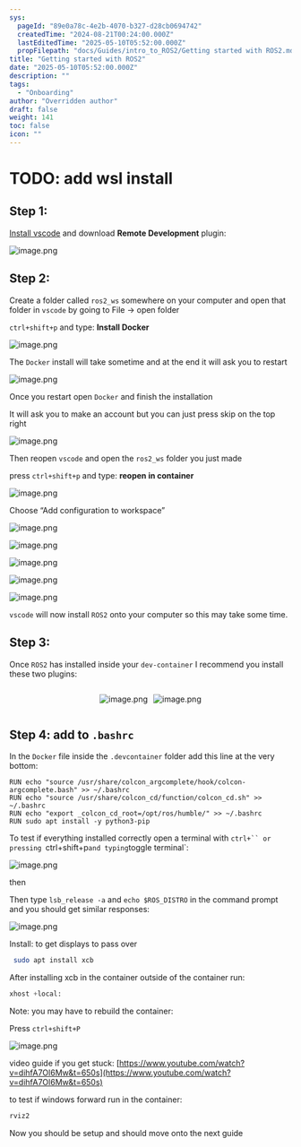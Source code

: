 ```yaml
---
sys:
  pageId: "89e0a78c-4e2b-4070-b327-d28cb0694742"
  createdTime: "2024-08-21T00:24:00.000Z"
  lastEditedTime: "2025-05-10T05:52:00.000Z"
  propFilepath: "docs/Guides/intro_to_ROS2/Getting started with ROS2.md"
title: "Getting started with ROS2"
date: "2025-05-10T05:52:00.000Z"
description: ""
tags:
  - "Onboarding"
author: "Overridden author"
draft: false
weight: 141
toc: false
icon: ""
---
```


# TODO: add wsl install

## Step 1:

[Install vscode](https://code.visualstudio.com/download) and download **Remote Development** plugin:

![image.png](https://prod-files-secure.s3.us-west-2.amazonaws.com/d518164a-d88e-44d1-a4ee-3adb3bd8bce0/efb52993-1881-4a40-b95e-6f020334f022/image.png?X-Amz-Algorithm=AWS4-HMAC-SHA256&X-Amz-Content-Sha256=UNSIGNED-PAYLOAD&X-Amz-Credential=ASIAZI2LB466RJB6QRDF%2F20250622%2Fus-west-2%2Fs3%2Faws4_request&X-Amz-Date=20250622T061236Z&X-Amz-Expires=3600&X-Amz-Security-Token=IQoJb3JpZ2luX2VjEP3%2F%2F%2F%2F%2F%2F%2F%2F%2F%2FwEaCXVzLXdlc3QtMiJHMEUCIDujTSKzgJ%2BcaMoTK3P3RVCrO92E95DIoDh3j%2Fo62iNpAiEAySwGL1sjB2uQuk40NKcYjkbDI9UUrgUYpHQ88OQz1HYqiAQI5v%2F%2F%2F%2F%2F%2F%2F%2F%2F%2FARAAGgw2Mzc0MjMxODM4MDUiDMwsdtTEShAx7nWLkyrcA1WJm1zFOjHwiD0yvh9ELk8tgQxFGnW6cH5SF5Y%2FAICCAP3jqkhnqVioK0%2BvOcIZnFYeG8jNBUrFNu9lahBUV9ERTboDoCJHQddgp0ET2pjRHWNmkGtnwvkGZFUBTeBYXAne83b3mw42hxeSzmRHQPKPUTnsaQ8WqZKyGpgUKcrdyYd7VmfHdJeKZiQtSg6STuh1LZ%2Beun3nTKDVc3nkUTJV7LcpHh12CwB9LViOpjM1kbKPkQal9AU5SL%2FoUBiII%2B5HvZ8t5BpsAWSru3XxpF1wxg%2Fbjq7d9iGQQ7BDSUa930C88v0pr92L1IUHLDEt2L0I9A4vEWvpMLRtgFQwsbsQlE0UHs9wqA9NsiPm%2BtbcITKlGRH7ZmFe%2BtOrjEUIe1WtMJRZtGXQhHim%2Br1Q5Lfd%2BvAlEEP07k%2BNI3yqjwsxxhQ4OBjOnCZ1h9O3nAhGhEYTGd4wPY3RPodOM9b9XIk%2BmAqSCJplvs8cgBkf%2F7eNY7lvt8SS26U7BErAKR4HHdjxZdyvGtEwMIWJyT1akTwlVC90G%2BlY2UyIuWINhM7%2FyzV0hv3Y3fDc6TU0Z8ag1Jh%2BsFKrDA%2Fr2rLPdV4sxUcxU0cFaKsRyPMON4pKxDevYk7XG%2FheVSBgy9gEMM%2Bi3sIGOqUBLiLJ41H6LdhciCstLcFS0lnctf%2FMPB5eakB7IBSXfEiY0Nurrj6scObTc%2FHN8XkO3TL9L26qsDxyuXke4MKRaloiUivQkpCwOGKWJOlucawUGTikqaPi3dTBYQoJsJ%2BRk4roZzVb04DhdRUauSLeETTp1Shoj6jIdZzz2P2SmyVv3hf%2FmjVYwh7D71pkdewCk5UVCXInAoIAR98W%2BDsjnlYK%2BYQS&X-Amz-Signature=dc9fe080f4f9c41df436c11547dda99bc23200c2135eef5f21dfad8ac5b0eaed&X-Amz-SignedHeaders=host&x-amz-checksum-mode=ENABLED&x-id=GetObject)

## Step 2:

Create a folder called `ros2_ws` somewhere on your computer and open that folder in `vscode` by going to File → open folder 

`ctrl+shift+p` and type: **Install Docker**

![image.png](https://prod-files-secure.s3.us-west-2.amazonaws.com/d518164a-d88e-44d1-a4ee-3adb3bd8bce0/2269dc0e-1cd5-47ff-bceb-c04ad9b2eab0/image.png?X-Amz-Algorithm=AWS4-HMAC-SHA256&X-Amz-Content-Sha256=UNSIGNED-PAYLOAD&X-Amz-Credential=ASIAZI2LB466RJB6QRDF%2F20250622%2Fus-west-2%2Fs3%2Faws4_request&X-Amz-Date=20250622T061236Z&X-Amz-Expires=3600&X-Amz-Security-Token=IQoJb3JpZ2luX2VjEP3%2F%2F%2F%2F%2F%2F%2F%2F%2F%2FwEaCXVzLXdlc3QtMiJHMEUCIDujTSKzgJ%2BcaMoTK3P3RVCrO92E95DIoDh3j%2Fo62iNpAiEAySwGL1sjB2uQuk40NKcYjkbDI9UUrgUYpHQ88OQz1HYqiAQI5v%2F%2F%2F%2F%2F%2F%2F%2F%2F%2FARAAGgw2Mzc0MjMxODM4MDUiDMwsdtTEShAx7nWLkyrcA1WJm1zFOjHwiD0yvh9ELk8tgQxFGnW6cH5SF5Y%2FAICCAP3jqkhnqVioK0%2BvOcIZnFYeG8jNBUrFNu9lahBUV9ERTboDoCJHQddgp0ET2pjRHWNmkGtnwvkGZFUBTeBYXAne83b3mw42hxeSzmRHQPKPUTnsaQ8WqZKyGpgUKcrdyYd7VmfHdJeKZiQtSg6STuh1LZ%2Beun3nTKDVc3nkUTJV7LcpHh12CwB9LViOpjM1kbKPkQal9AU5SL%2FoUBiII%2B5HvZ8t5BpsAWSru3XxpF1wxg%2Fbjq7d9iGQQ7BDSUa930C88v0pr92L1IUHLDEt2L0I9A4vEWvpMLRtgFQwsbsQlE0UHs9wqA9NsiPm%2BtbcITKlGRH7ZmFe%2BtOrjEUIe1WtMJRZtGXQhHim%2Br1Q5Lfd%2BvAlEEP07k%2BNI3yqjwsxxhQ4OBjOnCZ1h9O3nAhGhEYTGd4wPY3RPodOM9b9XIk%2BmAqSCJplvs8cgBkf%2F7eNY7lvt8SS26U7BErAKR4HHdjxZdyvGtEwMIWJyT1akTwlVC90G%2BlY2UyIuWINhM7%2FyzV0hv3Y3fDc6TU0Z8ag1Jh%2BsFKrDA%2Fr2rLPdV4sxUcxU0cFaKsRyPMON4pKxDevYk7XG%2FheVSBgy9gEMM%2Bi3sIGOqUBLiLJ41H6LdhciCstLcFS0lnctf%2FMPB5eakB7IBSXfEiY0Nurrj6scObTc%2FHN8XkO3TL9L26qsDxyuXke4MKRaloiUivQkpCwOGKWJOlucawUGTikqaPi3dTBYQoJsJ%2BRk4roZzVb04DhdRUauSLeETTp1Shoj6jIdZzz2P2SmyVv3hf%2FmjVYwh7D71pkdewCk5UVCXInAoIAR98W%2BDsjnlYK%2BYQS&X-Amz-Signature=e66109b5bb41ed239fc5ea2f8c0bd27f6ae2e01f564d4a2b01f703a33d3ae533&X-Amz-SignedHeaders=host&x-amz-checksum-mode=ENABLED&x-id=GetObject)

The `Docker` install will take sometime and at the end it will ask you to restart

![image.png](https://prod-files-secure.s3.us-west-2.amazonaws.com/d518164a-d88e-44d1-a4ee-3adb3bd8bce0/ed233f78-be33-4b1f-b89c-9c346c0e961e/image.png?X-Amz-Algorithm=AWS4-HMAC-SHA256&X-Amz-Content-Sha256=UNSIGNED-PAYLOAD&X-Amz-Credential=ASIAZI2LB466RJB6QRDF%2F20250622%2Fus-west-2%2Fs3%2Faws4_request&X-Amz-Date=20250622T061236Z&X-Amz-Expires=3600&X-Amz-Security-Token=IQoJb3JpZ2luX2VjEP3%2F%2F%2F%2F%2F%2F%2F%2F%2F%2FwEaCXVzLXdlc3QtMiJHMEUCIDujTSKzgJ%2BcaMoTK3P3RVCrO92E95DIoDh3j%2Fo62iNpAiEAySwGL1sjB2uQuk40NKcYjkbDI9UUrgUYpHQ88OQz1HYqiAQI5v%2F%2F%2F%2F%2F%2F%2F%2F%2F%2FARAAGgw2Mzc0MjMxODM4MDUiDMwsdtTEShAx7nWLkyrcA1WJm1zFOjHwiD0yvh9ELk8tgQxFGnW6cH5SF5Y%2FAICCAP3jqkhnqVioK0%2BvOcIZnFYeG8jNBUrFNu9lahBUV9ERTboDoCJHQddgp0ET2pjRHWNmkGtnwvkGZFUBTeBYXAne83b3mw42hxeSzmRHQPKPUTnsaQ8WqZKyGpgUKcrdyYd7VmfHdJeKZiQtSg6STuh1LZ%2Beun3nTKDVc3nkUTJV7LcpHh12CwB9LViOpjM1kbKPkQal9AU5SL%2FoUBiII%2B5HvZ8t5BpsAWSru3XxpF1wxg%2Fbjq7d9iGQQ7BDSUa930C88v0pr92L1IUHLDEt2L0I9A4vEWvpMLRtgFQwsbsQlE0UHs9wqA9NsiPm%2BtbcITKlGRH7ZmFe%2BtOrjEUIe1WtMJRZtGXQhHim%2Br1Q5Lfd%2BvAlEEP07k%2BNI3yqjwsxxhQ4OBjOnCZ1h9O3nAhGhEYTGd4wPY3RPodOM9b9XIk%2BmAqSCJplvs8cgBkf%2F7eNY7lvt8SS26U7BErAKR4HHdjxZdyvGtEwMIWJyT1akTwlVC90G%2BlY2UyIuWINhM7%2FyzV0hv3Y3fDc6TU0Z8ag1Jh%2BsFKrDA%2Fr2rLPdV4sxUcxU0cFaKsRyPMON4pKxDevYk7XG%2FheVSBgy9gEMM%2Bi3sIGOqUBLiLJ41H6LdhciCstLcFS0lnctf%2FMPB5eakB7IBSXfEiY0Nurrj6scObTc%2FHN8XkO3TL9L26qsDxyuXke4MKRaloiUivQkpCwOGKWJOlucawUGTikqaPi3dTBYQoJsJ%2BRk4roZzVb04DhdRUauSLeETTp1Shoj6jIdZzz2P2SmyVv3hf%2FmjVYwh7D71pkdewCk5UVCXInAoIAR98W%2BDsjnlYK%2BYQS&X-Amz-Signature=eabbedd1605c620525e4ad97baf290d02362d656387cc03ee1e8dd3870b9f345&X-Amz-SignedHeaders=host&x-amz-checksum-mode=ENABLED&x-id=GetObject)

Once you restart open `Docker` and finish the installation

It will ask you to make an account but you can just press skip on the top right

![image.png](https://prod-files-secure.s3.us-west-2.amazonaws.com/d518164a-d88e-44d1-a4ee-3adb3bd8bce0/21010ad9-1659-4fd9-9f59-9932a09b2a3d/image.png?X-Amz-Algorithm=AWS4-HMAC-SHA256&X-Amz-Content-Sha256=UNSIGNED-PAYLOAD&X-Amz-Credential=ASIAZI2LB466RJB6QRDF%2F20250622%2Fus-west-2%2Fs3%2Faws4_request&X-Amz-Date=20250622T061236Z&X-Amz-Expires=3600&X-Amz-Security-Token=IQoJb3JpZ2luX2VjEP3%2F%2F%2F%2F%2F%2F%2F%2F%2F%2FwEaCXVzLXdlc3QtMiJHMEUCIDujTSKzgJ%2BcaMoTK3P3RVCrO92E95DIoDh3j%2Fo62iNpAiEAySwGL1sjB2uQuk40NKcYjkbDI9UUrgUYpHQ88OQz1HYqiAQI5v%2F%2F%2F%2F%2F%2F%2F%2F%2F%2FARAAGgw2Mzc0MjMxODM4MDUiDMwsdtTEShAx7nWLkyrcA1WJm1zFOjHwiD0yvh9ELk8tgQxFGnW6cH5SF5Y%2FAICCAP3jqkhnqVioK0%2BvOcIZnFYeG8jNBUrFNu9lahBUV9ERTboDoCJHQddgp0ET2pjRHWNmkGtnwvkGZFUBTeBYXAne83b3mw42hxeSzmRHQPKPUTnsaQ8WqZKyGpgUKcrdyYd7VmfHdJeKZiQtSg6STuh1LZ%2Beun3nTKDVc3nkUTJV7LcpHh12CwB9LViOpjM1kbKPkQal9AU5SL%2FoUBiII%2B5HvZ8t5BpsAWSru3XxpF1wxg%2Fbjq7d9iGQQ7BDSUa930C88v0pr92L1IUHLDEt2L0I9A4vEWvpMLRtgFQwsbsQlE0UHs9wqA9NsiPm%2BtbcITKlGRH7ZmFe%2BtOrjEUIe1WtMJRZtGXQhHim%2Br1Q5Lfd%2BvAlEEP07k%2BNI3yqjwsxxhQ4OBjOnCZ1h9O3nAhGhEYTGd4wPY3RPodOM9b9XIk%2BmAqSCJplvs8cgBkf%2F7eNY7lvt8SS26U7BErAKR4HHdjxZdyvGtEwMIWJyT1akTwlVC90G%2BlY2UyIuWINhM7%2FyzV0hv3Y3fDc6TU0Z8ag1Jh%2BsFKrDA%2Fr2rLPdV4sxUcxU0cFaKsRyPMON4pKxDevYk7XG%2FheVSBgy9gEMM%2Bi3sIGOqUBLiLJ41H6LdhciCstLcFS0lnctf%2FMPB5eakB7IBSXfEiY0Nurrj6scObTc%2FHN8XkO3TL9L26qsDxyuXke4MKRaloiUivQkpCwOGKWJOlucawUGTikqaPi3dTBYQoJsJ%2BRk4roZzVb04DhdRUauSLeETTp1Shoj6jIdZzz2P2SmyVv3hf%2FmjVYwh7D71pkdewCk5UVCXInAoIAR98W%2BDsjnlYK%2BYQS&X-Amz-Signature=8d7d3403d2a100d03f8ecf9946bcb9a7286907d2ab9deda97f62e5143af1d6de&X-Amz-SignedHeaders=host&x-amz-checksum-mode=ENABLED&x-id=GetObject)

Then reopen `vscode` and open the `ros2_ws` folder you just made

press `ctrl+shift+p` and type: **reopen in container**

![image.png](https://prod-files-secure.s3.us-west-2.amazonaws.com/d518164a-d88e-44d1-a4ee-3adb3bd8bce0/4e93b8c2-41ad-488c-8095-c74205196118/image.png?X-Amz-Algorithm=AWS4-HMAC-SHA256&X-Amz-Content-Sha256=UNSIGNED-PAYLOAD&X-Amz-Credential=ASIAZI2LB466RJB6QRDF%2F20250622%2Fus-west-2%2Fs3%2Faws4_request&X-Amz-Date=20250622T061236Z&X-Amz-Expires=3600&X-Amz-Security-Token=IQoJb3JpZ2luX2VjEP3%2F%2F%2F%2F%2F%2F%2F%2F%2F%2FwEaCXVzLXdlc3QtMiJHMEUCIDujTSKzgJ%2BcaMoTK3P3RVCrO92E95DIoDh3j%2Fo62iNpAiEAySwGL1sjB2uQuk40NKcYjkbDI9UUrgUYpHQ88OQz1HYqiAQI5v%2F%2F%2F%2F%2F%2F%2F%2F%2F%2FARAAGgw2Mzc0MjMxODM4MDUiDMwsdtTEShAx7nWLkyrcA1WJm1zFOjHwiD0yvh9ELk8tgQxFGnW6cH5SF5Y%2FAICCAP3jqkhnqVioK0%2BvOcIZnFYeG8jNBUrFNu9lahBUV9ERTboDoCJHQddgp0ET2pjRHWNmkGtnwvkGZFUBTeBYXAne83b3mw42hxeSzmRHQPKPUTnsaQ8WqZKyGpgUKcrdyYd7VmfHdJeKZiQtSg6STuh1LZ%2Beun3nTKDVc3nkUTJV7LcpHh12CwB9LViOpjM1kbKPkQal9AU5SL%2FoUBiII%2B5HvZ8t5BpsAWSru3XxpF1wxg%2Fbjq7d9iGQQ7BDSUa930C88v0pr92L1IUHLDEt2L0I9A4vEWvpMLRtgFQwsbsQlE0UHs9wqA9NsiPm%2BtbcITKlGRH7ZmFe%2BtOrjEUIe1WtMJRZtGXQhHim%2Br1Q5Lfd%2BvAlEEP07k%2BNI3yqjwsxxhQ4OBjOnCZ1h9O3nAhGhEYTGd4wPY3RPodOM9b9XIk%2BmAqSCJplvs8cgBkf%2F7eNY7lvt8SS26U7BErAKR4HHdjxZdyvGtEwMIWJyT1akTwlVC90G%2BlY2UyIuWINhM7%2FyzV0hv3Y3fDc6TU0Z8ag1Jh%2BsFKrDA%2Fr2rLPdV4sxUcxU0cFaKsRyPMON4pKxDevYk7XG%2FheVSBgy9gEMM%2Bi3sIGOqUBLiLJ41H6LdhciCstLcFS0lnctf%2FMPB5eakB7IBSXfEiY0Nurrj6scObTc%2FHN8XkO3TL9L26qsDxyuXke4MKRaloiUivQkpCwOGKWJOlucawUGTikqaPi3dTBYQoJsJ%2BRk4roZzVb04DhdRUauSLeETTp1Shoj6jIdZzz2P2SmyVv3hf%2FmjVYwh7D71pkdewCk5UVCXInAoIAR98W%2BDsjnlYK%2BYQS&X-Amz-Signature=560ac54b2ec0935f51c77d682806fd9ea3f8a9ff48b6f314205292d5d093ddb0&X-Amz-SignedHeaders=host&x-amz-checksum-mode=ENABLED&x-id=GetObject)

Choose “Add configuration to workspace”

![image.png](https://prod-files-secure.s3.us-west-2.amazonaws.com/d518164a-d88e-44d1-a4ee-3adb3bd8bce0/9560b282-5060-4989-ba37-97e7b2c22476/image.png?X-Amz-Algorithm=AWS4-HMAC-SHA256&X-Amz-Content-Sha256=UNSIGNED-PAYLOAD&X-Amz-Credential=ASIAZI2LB466RJB6QRDF%2F20250622%2Fus-west-2%2Fs3%2Faws4_request&X-Amz-Date=20250622T061236Z&X-Amz-Expires=3600&X-Amz-Security-Token=IQoJb3JpZ2luX2VjEP3%2F%2F%2F%2F%2F%2F%2F%2F%2F%2FwEaCXVzLXdlc3QtMiJHMEUCIDujTSKzgJ%2BcaMoTK3P3RVCrO92E95DIoDh3j%2Fo62iNpAiEAySwGL1sjB2uQuk40NKcYjkbDI9UUrgUYpHQ88OQz1HYqiAQI5v%2F%2F%2F%2F%2F%2F%2F%2F%2F%2FARAAGgw2Mzc0MjMxODM4MDUiDMwsdtTEShAx7nWLkyrcA1WJm1zFOjHwiD0yvh9ELk8tgQxFGnW6cH5SF5Y%2FAICCAP3jqkhnqVioK0%2BvOcIZnFYeG8jNBUrFNu9lahBUV9ERTboDoCJHQddgp0ET2pjRHWNmkGtnwvkGZFUBTeBYXAne83b3mw42hxeSzmRHQPKPUTnsaQ8WqZKyGpgUKcrdyYd7VmfHdJeKZiQtSg6STuh1LZ%2Beun3nTKDVc3nkUTJV7LcpHh12CwB9LViOpjM1kbKPkQal9AU5SL%2FoUBiII%2B5HvZ8t5BpsAWSru3XxpF1wxg%2Fbjq7d9iGQQ7BDSUa930C88v0pr92L1IUHLDEt2L0I9A4vEWvpMLRtgFQwsbsQlE0UHs9wqA9NsiPm%2BtbcITKlGRH7ZmFe%2BtOrjEUIe1WtMJRZtGXQhHim%2Br1Q5Lfd%2BvAlEEP07k%2BNI3yqjwsxxhQ4OBjOnCZ1h9O3nAhGhEYTGd4wPY3RPodOM9b9XIk%2BmAqSCJplvs8cgBkf%2F7eNY7lvt8SS26U7BErAKR4HHdjxZdyvGtEwMIWJyT1akTwlVC90G%2BlY2UyIuWINhM7%2FyzV0hv3Y3fDc6TU0Z8ag1Jh%2BsFKrDA%2Fr2rLPdV4sxUcxU0cFaKsRyPMON4pKxDevYk7XG%2FheVSBgy9gEMM%2Bi3sIGOqUBLiLJ41H6LdhciCstLcFS0lnctf%2FMPB5eakB7IBSXfEiY0Nurrj6scObTc%2FHN8XkO3TL9L26qsDxyuXke4MKRaloiUivQkpCwOGKWJOlucawUGTikqaPi3dTBYQoJsJ%2BRk4roZzVb04DhdRUauSLeETTp1Shoj6jIdZzz2P2SmyVv3hf%2FmjVYwh7D71pkdewCk5UVCXInAoIAR98W%2BDsjnlYK%2BYQS&X-Amz-Signature=3be4fbfb8715a1007070bac6808f24d9a627a597ff1e5a69d2345c80237ace60&X-Amz-SignedHeaders=host&x-amz-checksum-mode=ENABLED&x-id=GetObject)

![image.png](https://prod-files-secure.s3.us-west-2.amazonaws.com/d518164a-d88e-44d1-a4ee-3adb3bd8bce0/2ee63f81-886b-48e8-a553-dc6e5eac99e4/image.png?X-Amz-Algorithm=AWS4-HMAC-SHA256&X-Amz-Content-Sha256=UNSIGNED-PAYLOAD&X-Amz-Credential=ASIAZI2LB466RJB6QRDF%2F20250622%2Fus-west-2%2Fs3%2Faws4_request&X-Amz-Date=20250622T061236Z&X-Amz-Expires=3600&X-Amz-Security-Token=IQoJb3JpZ2luX2VjEP3%2F%2F%2F%2F%2F%2F%2F%2F%2F%2FwEaCXVzLXdlc3QtMiJHMEUCIDujTSKzgJ%2BcaMoTK3P3RVCrO92E95DIoDh3j%2Fo62iNpAiEAySwGL1sjB2uQuk40NKcYjkbDI9UUrgUYpHQ88OQz1HYqiAQI5v%2F%2F%2F%2F%2F%2F%2F%2F%2F%2FARAAGgw2Mzc0MjMxODM4MDUiDMwsdtTEShAx7nWLkyrcA1WJm1zFOjHwiD0yvh9ELk8tgQxFGnW6cH5SF5Y%2FAICCAP3jqkhnqVioK0%2BvOcIZnFYeG8jNBUrFNu9lahBUV9ERTboDoCJHQddgp0ET2pjRHWNmkGtnwvkGZFUBTeBYXAne83b3mw42hxeSzmRHQPKPUTnsaQ8WqZKyGpgUKcrdyYd7VmfHdJeKZiQtSg6STuh1LZ%2Beun3nTKDVc3nkUTJV7LcpHh12CwB9LViOpjM1kbKPkQal9AU5SL%2FoUBiII%2B5HvZ8t5BpsAWSru3XxpF1wxg%2Fbjq7d9iGQQ7BDSUa930C88v0pr92L1IUHLDEt2L0I9A4vEWvpMLRtgFQwsbsQlE0UHs9wqA9NsiPm%2BtbcITKlGRH7ZmFe%2BtOrjEUIe1WtMJRZtGXQhHim%2Br1Q5Lfd%2BvAlEEP07k%2BNI3yqjwsxxhQ4OBjOnCZ1h9O3nAhGhEYTGd4wPY3RPodOM9b9XIk%2BmAqSCJplvs8cgBkf%2F7eNY7lvt8SS26U7BErAKR4HHdjxZdyvGtEwMIWJyT1akTwlVC90G%2BlY2UyIuWINhM7%2FyzV0hv3Y3fDc6TU0Z8ag1Jh%2BsFKrDA%2Fr2rLPdV4sxUcxU0cFaKsRyPMON4pKxDevYk7XG%2FheVSBgy9gEMM%2Bi3sIGOqUBLiLJ41H6LdhciCstLcFS0lnctf%2FMPB5eakB7IBSXfEiY0Nurrj6scObTc%2FHN8XkO3TL9L26qsDxyuXke4MKRaloiUivQkpCwOGKWJOlucawUGTikqaPi3dTBYQoJsJ%2BRk4roZzVb04DhdRUauSLeETTp1Shoj6jIdZzz2P2SmyVv3hf%2FmjVYwh7D71pkdewCk5UVCXInAoIAR98W%2BDsjnlYK%2BYQS&X-Amz-Signature=a537f3a229a52b96f9eb15cd0639eaf2a9b7d4d0947b82c6e6323ecc00eaf58e&X-Amz-SignedHeaders=host&x-amz-checksum-mode=ENABLED&x-id=GetObject)

![image.png](https://prod-files-secure.s3.us-west-2.amazonaws.com/d518164a-d88e-44d1-a4ee-3adb3bd8bce0/ae1580b2-b048-407e-aed9-b584224a7a04/image.png?X-Amz-Algorithm=AWS4-HMAC-SHA256&X-Amz-Content-Sha256=UNSIGNED-PAYLOAD&X-Amz-Credential=ASIAZI2LB466RJB6QRDF%2F20250622%2Fus-west-2%2Fs3%2Faws4_request&X-Amz-Date=20250622T061236Z&X-Amz-Expires=3600&X-Amz-Security-Token=IQoJb3JpZ2luX2VjEP3%2F%2F%2F%2F%2F%2F%2F%2F%2F%2FwEaCXVzLXdlc3QtMiJHMEUCIDujTSKzgJ%2BcaMoTK3P3RVCrO92E95DIoDh3j%2Fo62iNpAiEAySwGL1sjB2uQuk40NKcYjkbDI9UUrgUYpHQ88OQz1HYqiAQI5v%2F%2F%2F%2F%2F%2F%2F%2F%2F%2FARAAGgw2Mzc0MjMxODM4MDUiDMwsdtTEShAx7nWLkyrcA1WJm1zFOjHwiD0yvh9ELk8tgQxFGnW6cH5SF5Y%2FAICCAP3jqkhnqVioK0%2BvOcIZnFYeG8jNBUrFNu9lahBUV9ERTboDoCJHQddgp0ET2pjRHWNmkGtnwvkGZFUBTeBYXAne83b3mw42hxeSzmRHQPKPUTnsaQ8WqZKyGpgUKcrdyYd7VmfHdJeKZiQtSg6STuh1LZ%2Beun3nTKDVc3nkUTJV7LcpHh12CwB9LViOpjM1kbKPkQal9AU5SL%2FoUBiII%2B5HvZ8t5BpsAWSru3XxpF1wxg%2Fbjq7d9iGQQ7BDSUa930C88v0pr92L1IUHLDEt2L0I9A4vEWvpMLRtgFQwsbsQlE0UHs9wqA9NsiPm%2BtbcITKlGRH7ZmFe%2BtOrjEUIe1WtMJRZtGXQhHim%2Br1Q5Lfd%2BvAlEEP07k%2BNI3yqjwsxxhQ4OBjOnCZ1h9O3nAhGhEYTGd4wPY3RPodOM9b9XIk%2BmAqSCJplvs8cgBkf%2F7eNY7lvt8SS26U7BErAKR4HHdjxZdyvGtEwMIWJyT1akTwlVC90G%2BlY2UyIuWINhM7%2FyzV0hv3Y3fDc6TU0Z8ag1Jh%2BsFKrDA%2Fr2rLPdV4sxUcxU0cFaKsRyPMON4pKxDevYk7XG%2FheVSBgy9gEMM%2Bi3sIGOqUBLiLJ41H6LdhciCstLcFS0lnctf%2FMPB5eakB7IBSXfEiY0Nurrj6scObTc%2FHN8XkO3TL9L26qsDxyuXke4MKRaloiUivQkpCwOGKWJOlucawUGTikqaPi3dTBYQoJsJ%2BRk4roZzVb04DhdRUauSLeETTp1Shoj6jIdZzz2P2SmyVv3hf%2FmjVYwh7D71pkdewCk5UVCXInAoIAR98W%2BDsjnlYK%2BYQS&X-Amz-Signature=3f3e87fd45c8bc0ec33b7a1d59fa6d18d5f0b2134f2ce5f4c6672c0966551d66&X-Amz-SignedHeaders=host&x-amz-checksum-mode=ENABLED&x-id=GetObject)

![image.png](https://prod-files-secure.s3.us-west-2.amazonaws.com/d518164a-d88e-44d1-a4ee-3adb3bd8bce0/53255b28-f75e-430f-b9e3-c0ac8577e42b/image.png?X-Amz-Algorithm=AWS4-HMAC-SHA256&X-Amz-Content-Sha256=UNSIGNED-PAYLOAD&X-Amz-Credential=ASIAZI2LB466RJB6QRDF%2F20250622%2Fus-west-2%2Fs3%2Faws4_request&X-Amz-Date=20250622T061236Z&X-Amz-Expires=3600&X-Amz-Security-Token=IQoJb3JpZ2luX2VjEP3%2F%2F%2F%2F%2F%2F%2F%2F%2F%2FwEaCXVzLXdlc3QtMiJHMEUCIDujTSKzgJ%2BcaMoTK3P3RVCrO92E95DIoDh3j%2Fo62iNpAiEAySwGL1sjB2uQuk40NKcYjkbDI9UUrgUYpHQ88OQz1HYqiAQI5v%2F%2F%2F%2F%2F%2F%2F%2F%2F%2FARAAGgw2Mzc0MjMxODM4MDUiDMwsdtTEShAx7nWLkyrcA1WJm1zFOjHwiD0yvh9ELk8tgQxFGnW6cH5SF5Y%2FAICCAP3jqkhnqVioK0%2BvOcIZnFYeG8jNBUrFNu9lahBUV9ERTboDoCJHQddgp0ET2pjRHWNmkGtnwvkGZFUBTeBYXAne83b3mw42hxeSzmRHQPKPUTnsaQ8WqZKyGpgUKcrdyYd7VmfHdJeKZiQtSg6STuh1LZ%2Beun3nTKDVc3nkUTJV7LcpHh12CwB9LViOpjM1kbKPkQal9AU5SL%2FoUBiII%2B5HvZ8t5BpsAWSru3XxpF1wxg%2Fbjq7d9iGQQ7BDSUa930C88v0pr92L1IUHLDEt2L0I9A4vEWvpMLRtgFQwsbsQlE0UHs9wqA9NsiPm%2BtbcITKlGRH7ZmFe%2BtOrjEUIe1WtMJRZtGXQhHim%2Br1Q5Lfd%2BvAlEEP07k%2BNI3yqjwsxxhQ4OBjOnCZ1h9O3nAhGhEYTGd4wPY3RPodOM9b9XIk%2BmAqSCJplvs8cgBkf%2F7eNY7lvt8SS26U7BErAKR4HHdjxZdyvGtEwMIWJyT1akTwlVC90G%2BlY2UyIuWINhM7%2FyzV0hv3Y3fDc6TU0Z8ag1Jh%2BsFKrDA%2Fr2rLPdV4sxUcxU0cFaKsRyPMON4pKxDevYk7XG%2FheVSBgy9gEMM%2Bi3sIGOqUBLiLJ41H6LdhciCstLcFS0lnctf%2FMPB5eakB7IBSXfEiY0Nurrj6scObTc%2FHN8XkO3TL9L26qsDxyuXke4MKRaloiUivQkpCwOGKWJOlucawUGTikqaPi3dTBYQoJsJ%2BRk4roZzVb04DhdRUauSLeETTp1Shoj6jIdZzz2P2SmyVv3hf%2FmjVYwh7D71pkdewCk5UVCXInAoIAR98W%2BDsjnlYK%2BYQS&X-Amz-Signature=6171dcb61f529d62fe8cb1e3d8d3afd79960fd678c746c9112ea1b5e2b7e08f8&X-Amz-SignedHeaders=host&x-amz-checksum-mode=ENABLED&x-id=GetObject)

![image.png](https://prod-files-secure.s3.us-west-2.amazonaws.com/d518164a-d88e-44d1-a4ee-3adb3bd8bce0/7c562767-5af9-4ffb-97d1-327bcdf4ee00/image.png?X-Amz-Algorithm=AWS4-HMAC-SHA256&X-Amz-Content-Sha256=UNSIGNED-PAYLOAD&X-Amz-Credential=ASIAZI2LB466RJB6QRDF%2F20250622%2Fus-west-2%2Fs3%2Faws4_request&X-Amz-Date=20250622T061236Z&X-Amz-Expires=3600&X-Amz-Security-Token=IQoJb3JpZ2luX2VjEP3%2F%2F%2F%2F%2F%2F%2F%2F%2F%2FwEaCXVzLXdlc3QtMiJHMEUCIDujTSKzgJ%2BcaMoTK3P3RVCrO92E95DIoDh3j%2Fo62iNpAiEAySwGL1sjB2uQuk40NKcYjkbDI9UUrgUYpHQ88OQz1HYqiAQI5v%2F%2F%2F%2F%2F%2F%2F%2F%2F%2FARAAGgw2Mzc0MjMxODM4MDUiDMwsdtTEShAx7nWLkyrcA1WJm1zFOjHwiD0yvh9ELk8tgQxFGnW6cH5SF5Y%2FAICCAP3jqkhnqVioK0%2BvOcIZnFYeG8jNBUrFNu9lahBUV9ERTboDoCJHQddgp0ET2pjRHWNmkGtnwvkGZFUBTeBYXAne83b3mw42hxeSzmRHQPKPUTnsaQ8WqZKyGpgUKcrdyYd7VmfHdJeKZiQtSg6STuh1LZ%2Beun3nTKDVc3nkUTJV7LcpHh12CwB9LViOpjM1kbKPkQal9AU5SL%2FoUBiII%2B5HvZ8t5BpsAWSru3XxpF1wxg%2Fbjq7d9iGQQ7BDSUa930C88v0pr92L1IUHLDEt2L0I9A4vEWvpMLRtgFQwsbsQlE0UHs9wqA9NsiPm%2BtbcITKlGRH7ZmFe%2BtOrjEUIe1WtMJRZtGXQhHim%2Br1Q5Lfd%2BvAlEEP07k%2BNI3yqjwsxxhQ4OBjOnCZ1h9O3nAhGhEYTGd4wPY3RPodOM9b9XIk%2BmAqSCJplvs8cgBkf%2F7eNY7lvt8SS26U7BErAKR4HHdjxZdyvGtEwMIWJyT1akTwlVC90G%2BlY2UyIuWINhM7%2FyzV0hv3Y3fDc6TU0Z8ag1Jh%2BsFKrDA%2Fr2rLPdV4sxUcxU0cFaKsRyPMON4pKxDevYk7XG%2FheVSBgy9gEMM%2Bi3sIGOqUBLiLJ41H6LdhciCstLcFS0lnctf%2FMPB5eakB7IBSXfEiY0Nurrj6scObTc%2FHN8XkO3TL9L26qsDxyuXke4MKRaloiUivQkpCwOGKWJOlucawUGTikqaPi3dTBYQoJsJ%2BRk4roZzVb04DhdRUauSLeETTp1Shoj6jIdZzz2P2SmyVv3hf%2FmjVYwh7D71pkdewCk5UVCXInAoIAR98W%2BDsjnlYK%2BYQS&X-Amz-Signature=2a61afb9c621d869ab8a888d98f178decece75eb5649f6510fa74e81965832ba&X-Amz-SignedHeaders=host&x-amz-checksum-mode=ENABLED&x-id=GetObject)

`vscode` will now install `ROS2` onto your computer so this may take some time.

## Step 3:

Once `ROS2` has installed inside your `dev-container` I recommend you install these two plugins:

<div style="display: flex;flex-direction: row; column-gap:10px; max-width: 630px;justify-content: center;">
<div>

![image.png](https://prod-files-secure.s3.us-west-2.amazonaws.com/d518164a-d88e-44d1-a4ee-3adb3bd8bce0/3fc3d550-5a54-4ba1-ba6b-faa01cdb7369/image.png?X-Amz-Algorithm=AWS4-HMAC-SHA256&X-Amz-Content-Sha256=UNSIGNED-PAYLOAD&X-Amz-Credential=ASIAZI2LB466VJKEADU3%2F20250622%2Fus-west-2%2Fs3%2Faws4_request&X-Amz-Date=20250622T061238Z&X-Amz-Expires=3600&X-Amz-Security-Token=IQoJb3JpZ2luX2VjEP7%2F%2F%2F%2F%2F%2F%2F%2F%2F%2FwEaCXVzLXdlc3QtMiJHMEUCIQCbBhlfCB8mR7qW8fySJ3wfb%2FAj%2B0zHUa1fzGl707NGuQIgJtgpOLvP%2FYxc3NDj2C9OsuXhbQD2m1FrO%2Fntf13JU%2B4qiAQI5%2F%2F%2F%2F%2F%2F%2F%2F%2F%2F%2FARAAGgw2Mzc0MjMxODM4MDUiDI4NFE9ZxB8IsoeG0CrcAx45baQZzg0UjhPTY3YvgXb6IwjqvzThJwIcOLQZIG7ijLHk2gI3jgFnIDcNCHahIHUjJYlK%2BzmHa368I7hjN49yfFCznXQvRz5OC68q0k6upRUMJIeHKsyNgyAW478%2Bfmmw7EmvjaoDfAebb%2FFHN4OZe2z052E6qRBGzahgbPI9KPmzv7M2Jrp3x8ehfs9YLf%2FDZIIzZcNDb73nyWal8ltsAee8fQPwN2NNG8AeHpskj4FOkyVgK3aYrM90Ymq%2FPVoP9VVNDSeJ5TOTZ5%2BhquQNzCw8tBxUC%2F%2BysQlVEhWIcq6c3MS2iLuh5IhO4nFiWxVY5JVid1hl0BvG7QdwT4Ch%2BsL2QPxDZlDC1MrOd9BO9SQP0XDmKJVgkwzgP1f5fc4BZofwPtdJHVQtbGLcO3dXh8xUSXDbB%2BYZu4ZlDBmdUgmxlKcgWJDNKW%2FFfmcyB7W0nyCZ0pzFikPFR3Fsz4LYqc5XrANjovFwGU7UTZB5cnJAoYgtn8ELuyWXs%2B9y9%2Fl0h9iANQvFRpbGs1kEt2nsdgLkeBQbt68xoyUfULJmw4ERTrZc1sXTAEdb6Lote3AZ6nzGhfAIrulaa6tAx5LswmUkTIPjJeStDxw8RTo%2Fi3VU8up5twBELCIAMPat3sIGOqUBio31Ulob9yekiNYcgyVgEipqdcml7w4m%2FtnwZoPgHsCvdQiHv2mzY0dUa78wkNhEBjvhdccChI3uhq1UB6TZRYgqzh00hcl6sivasNwzqq0V6Gk%2FQ2XmLQoiSkhFcOrqFKb88yZqkcDiRq7yLjRNkD2eIEfaXIYPcL0c5mBrM0pn2aMWmEFW2exUWYZTtO6FTkjQbcmwyj9qirHpGmVM9sWbgHzS&X-Amz-Signature=cb5428cf2753353c385589d9cd7c4cae644b01a607997fa50bf0f5a17e977cfa&X-Amz-SignedHeaders=host&x-amz-checksum-mode=ENABLED&x-id=GetObject)

</div>
<div>

![image.png](https://prod-files-secure.s3.us-west-2.amazonaws.com/d518164a-d88e-44d1-a4ee-3adb3bd8bce0/d994cc66-13c2-4093-a5a3-f84cf4601a82/image.png?X-Amz-Algorithm=AWS4-HMAC-SHA256&X-Amz-Content-Sha256=UNSIGNED-PAYLOAD&X-Amz-Credential=ASIAZI2LB4664GFTSY4T%2F20250622%2Fus-west-2%2Fs3%2Faws4_request&X-Amz-Date=20250622T061238Z&X-Amz-Expires=3600&X-Amz-Security-Token=IQoJb3JpZ2luX2VjEP7%2F%2F%2F%2F%2F%2F%2F%2F%2F%2FwEaCXVzLXdlc3QtMiJHMEUCIQCbTGGaZEuAx5S144n4FTxywWmN3AFGHVWnhMQv8GNvtQIgZHhIbIm8OUyvorE%2FdWEPKA5752dKLVG3qQ%2B3dYA1QB4qiAQI5%2F%2F%2F%2F%2F%2F%2F%2F%2F%2F%2FARAAGgw2Mzc0MjMxODM4MDUiDGowg5uEgm1cYKrRySrcA0BjF8zK46zkLcwWlmLGYgKQqOS75IG6a8gea1Lqq0oloC5Sd398oWXmTfKDaWQ2zd9lZNfB4qIpCM2%2BfuPSCU4Fb9I7Nze64nVprfnjyZ%2BR%2BuQjfTknCcftMSH3bY2FWf2W%2BhpwqwQk6MX3jaDKqu0yC5sSjMgDaD3su8RkgluaJt3pNO%2F3ql4yhvL4kkCcAPRH9b8J3dqeLdqdr7B%2FAliStca16NaK931BgOQIMpu4Q5rIrQ4qh%2BxWFeGNBk0EYlO0IZkzF71N7VuWEi0%2FxJAEbYZ6fPbCACU5dwXYKvt2%2Fei%2FTyUYxwlFP4Ez%2BHUuX0ii5Hapty7kk3vxce6FD4hbV5bVTqXW98GFFmTsCZ5fp0J54OZ1tap2WP2FtCk8kNVvGKrWhupq49aXDxFU6U7oHBUQqnC9gLJIIg4BEFAT2t6gJ35GoSXCcrRdk16LX8y7x1c7oIpp%2FTPMZ4dSd%2BEeUE8Cp5tqXiZb1H7FTL67RZoV2tPEcB3DlY90GDwzqb5XrMHN%2B7KPiBEaJtO9dnDkLJ4yoAVkR3zUNXDONymtEGMwoCVz13OoA50y5X3jQ3c7rQg8w57tLwUKZBFhXBqQMr5hZBHCx5oHTJJ0Sbi%2B%2Bz9n%2Fj5tZM0k2yBsMLCo3sIGOqUBHGUUhXSnsJ7eHFyuAgczpTrRNoFKmPUBUCa4Cickce%2BB6iGWKupGHW62h78X9UTMK0wk3JVjilIFdtvqYCmIWVp63xzh8v77ResWu4b2C2xXdBaa3EQOt00dGKlZOdkv9u9DZYVB3lAPnSMA5QmS81yKDI7uJ7iSC1%2FktAd69oNKUZapb7Dql4kGn98Wm2psrVyEJlrQH0i3TPs7oJnEZNiMTPjU&X-Amz-Signature=4cab3b50c8898b07a2d46b2c2c7642c4a823610506247b99dc2f4a468d4771ce&X-Amz-SignedHeaders=host&x-amz-checksum-mode=ENABLED&x-id=GetObject)

</div>
</div>

## Step 4: add to `.bashrc`

In the `Docker` file inside the `.devcontainer` folder add this line at the very bottom: 

```docker
RUN echo "source /usr/share/colcon_argcomplete/hook/colcon-argcomplete.bash" >> ~/.bashrc
RUN echo "source /usr/share/colcon_cd/function/colcon_cd.sh" >> ~/.bashrc
RUN echo "export _colcon_cd_root=/opt/ros/humble/" >> ~/.bashrc
RUN sudo apt install -y python3-pip 
```

To test if everything installed correctly open a terminal with `ctrl+`` or pressing `ctrl+shift+p` and typing `toggle terminal`:

![image.png](https://prod-files-secure.s3.us-west-2.amazonaws.com/d518164a-d88e-44d1-a4ee-3adb3bd8bce0/6a4943d8-b04e-4c02-9a58-775f3384d1a5/image.png?X-Amz-Algorithm=AWS4-HMAC-SHA256&X-Amz-Content-Sha256=UNSIGNED-PAYLOAD&X-Amz-Credential=ASIAZI2LB466RJB6QRDF%2F20250622%2Fus-west-2%2Fs3%2Faws4_request&X-Amz-Date=20250622T061236Z&X-Amz-Expires=3600&X-Amz-Security-Token=IQoJb3JpZ2luX2VjEP3%2F%2F%2F%2F%2F%2F%2F%2F%2F%2FwEaCXVzLXdlc3QtMiJHMEUCIDujTSKzgJ%2BcaMoTK3P3RVCrO92E95DIoDh3j%2Fo62iNpAiEAySwGL1sjB2uQuk40NKcYjkbDI9UUrgUYpHQ88OQz1HYqiAQI5v%2F%2F%2F%2F%2F%2F%2F%2F%2F%2FARAAGgw2Mzc0MjMxODM4MDUiDMwsdtTEShAx7nWLkyrcA1WJm1zFOjHwiD0yvh9ELk8tgQxFGnW6cH5SF5Y%2FAICCAP3jqkhnqVioK0%2BvOcIZnFYeG8jNBUrFNu9lahBUV9ERTboDoCJHQddgp0ET2pjRHWNmkGtnwvkGZFUBTeBYXAne83b3mw42hxeSzmRHQPKPUTnsaQ8WqZKyGpgUKcrdyYd7VmfHdJeKZiQtSg6STuh1LZ%2Beun3nTKDVc3nkUTJV7LcpHh12CwB9LViOpjM1kbKPkQal9AU5SL%2FoUBiII%2B5HvZ8t5BpsAWSru3XxpF1wxg%2Fbjq7d9iGQQ7BDSUa930C88v0pr92L1IUHLDEt2L0I9A4vEWvpMLRtgFQwsbsQlE0UHs9wqA9NsiPm%2BtbcITKlGRH7ZmFe%2BtOrjEUIe1WtMJRZtGXQhHim%2Br1Q5Lfd%2BvAlEEP07k%2BNI3yqjwsxxhQ4OBjOnCZ1h9O3nAhGhEYTGd4wPY3RPodOM9b9XIk%2BmAqSCJplvs8cgBkf%2F7eNY7lvt8SS26U7BErAKR4HHdjxZdyvGtEwMIWJyT1akTwlVC90G%2BlY2UyIuWINhM7%2FyzV0hv3Y3fDc6TU0Z8ag1Jh%2BsFKrDA%2Fr2rLPdV4sxUcxU0cFaKsRyPMON4pKxDevYk7XG%2FheVSBgy9gEMM%2Bi3sIGOqUBLiLJ41H6LdhciCstLcFS0lnctf%2FMPB5eakB7IBSXfEiY0Nurrj6scObTc%2FHN8XkO3TL9L26qsDxyuXke4MKRaloiUivQkpCwOGKWJOlucawUGTikqaPi3dTBYQoJsJ%2BRk4roZzVb04DhdRUauSLeETTp1Shoj6jIdZzz2P2SmyVv3hf%2FmjVYwh7D71pkdewCk5UVCXInAoIAR98W%2BDsjnlYK%2BYQS&X-Amz-Signature=a548b60a360784bf184ce32134b73bb528e0f7371842d77649f19d570b29b6f9&X-Amz-SignedHeaders=host&x-amz-checksum-mode=ENABLED&x-id=GetObject)

then 

Then type `lsb_release -a` and `echo $ROS_DISTRO` in the command prompt and you should get similar responses:

![image.png](https://prod-files-secure.s3.us-west-2.amazonaws.com/d518164a-d88e-44d1-a4ee-3adb3bd8bce0/3e635dec-a805-4e85-8b9e-d000e5b71a4e/image.png?X-Amz-Algorithm=AWS4-HMAC-SHA256&X-Amz-Content-Sha256=UNSIGNED-PAYLOAD&X-Amz-Credential=ASIAZI2LB466RJB6QRDF%2F20250622%2Fus-west-2%2Fs3%2Faws4_request&X-Amz-Date=20250622T061236Z&X-Amz-Expires=3600&X-Amz-Security-Token=IQoJb3JpZ2luX2VjEP3%2F%2F%2F%2F%2F%2F%2F%2F%2F%2FwEaCXVzLXdlc3QtMiJHMEUCIDujTSKzgJ%2BcaMoTK3P3RVCrO92E95DIoDh3j%2Fo62iNpAiEAySwGL1sjB2uQuk40NKcYjkbDI9UUrgUYpHQ88OQz1HYqiAQI5v%2F%2F%2F%2F%2F%2F%2F%2F%2F%2FARAAGgw2Mzc0MjMxODM4MDUiDMwsdtTEShAx7nWLkyrcA1WJm1zFOjHwiD0yvh9ELk8tgQxFGnW6cH5SF5Y%2FAICCAP3jqkhnqVioK0%2BvOcIZnFYeG8jNBUrFNu9lahBUV9ERTboDoCJHQddgp0ET2pjRHWNmkGtnwvkGZFUBTeBYXAne83b3mw42hxeSzmRHQPKPUTnsaQ8WqZKyGpgUKcrdyYd7VmfHdJeKZiQtSg6STuh1LZ%2Beun3nTKDVc3nkUTJV7LcpHh12CwB9LViOpjM1kbKPkQal9AU5SL%2FoUBiII%2B5HvZ8t5BpsAWSru3XxpF1wxg%2Fbjq7d9iGQQ7BDSUa930C88v0pr92L1IUHLDEt2L0I9A4vEWvpMLRtgFQwsbsQlE0UHs9wqA9NsiPm%2BtbcITKlGRH7ZmFe%2BtOrjEUIe1WtMJRZtGXQhHim%2Br1Q5Lfd%2BvAlEEP07k%2BNI3yqjwsxxhQ4OBjOnCZ1h9O3nAhGhEYTGd4wPY3RPodOM9b9XIk%2BmAqSCJplvs8cgBkf%2F7eNY7lvt8SS26U7BErAKR4HHdjxZdyvGtEwMIWJyT1akTwlVC90G%2BlY2UyIuWINhM7%2FyzV0hv3Y3fDc6TU0Z8ag1Jh%2BsFKrDA%2Fr2rLPdV4sxUcxU0cFaKsRyPMON4pKxDevYk7XG%2FheVSBgy9gEMM%2Bi3sIGOqUBLiLJ41H6LdhciCstLcFS0lnctf%2FMPB5eakB7IBSXfEiY0Nurrj6scObTc%2FHN8XkO3TL9L26qsDxyuXke4MKRaloiUivQkpCwOGKWJOlucawUGTikqaPi3dTBYQoJsJ%2BRk4roZzVb04DhdRUauSLeETTp1Shoj6jIdZzz2P2SmyVv3hf%2FmjVYwh7D71pkdewCk5UVCXInAoIAR98W%2BDsjnlYK%2BYQS&X-Amz-Signature=dcdc07aa83644bb5af13e301120ed8568cd2b8e034c36b0b3d69c747b0eb72db&X-Amz-SignedHeaders=host&x-amz-checksum-mode=ENABLED&x-id=GetObject)

Install:  to get displays to pass over

```bash
 sudo apt install xcb
```

After installing xcb in the container outside of the container run:

```python
xhost +local:
```

Note: you may have to rebuild the container:

Press `ctrl+shift+P`

![image.png](https://prod-files-secure.s3.us-west-2.amazonaws.com/d518164a-d88e-44d1-a4ee-3adb3bd8bce0/6c2be660-2618-4c38-9c26-53554f7a0b7b/image.png?X-Amz-Algorithm=AWS4-HMAC-SHA256&X-Amz-Content-Sha256=UNSIGNED-PAYLOAD&X-Amz-Credential=ASIAZI2LB466RJB6QRDF%2F20250622%2Fus-west-2%2Fs3%2Faws4_request&X-Amz-Date=20250622T061236Z&X-Amz-Expires=3600&X-Amz-Security-Token=IQoJb3JpZ2luX2VjEP3%2F%2F%2F%2F%2F%2F%2F%2F%2F%2FwEaCXVzLXdlc3QtMiJHMEUCIDujTSKzgJ%2BcaMoTK3P3RVCrO92E95DIoDh3j%2Fo62iNpAiEAySwGL1sjB2uQuk40NKcYjkbDI9UUrgUYpHQ88OQz1HYqiAQI5v%2F%2F%2F%2F%2F%2F%2F%2F%2F%2FARAAGgw2Mzc0MjMxODM4MDUiDMwsdtTEShAx7nWLkyrcA1WJm1zFOjHwiD0yvh9ELk8tgQxFGnW6cH5SF5Y%2FAICCAP3jqkhnqVioK0%2BvOcIZnFYeG8jNBUrFNu9lahBUV9ERTboDoCJHQddgp0ET2pjRHWNmkGtnwvkGZFUBTeBYXAne83b3mw42hxeSzmRHQPKPUTnsaQ8WqZKyGpgUKcrdyYd7VmfHdJeKZiQtSg6STuh1LZ%2Beun3nTKDVc3nkUTJV7LcpHh12CwB9LViOpjM1kbKPkQal9AU5SL%2FoUBiII%2B5HvZ8t5BpsAWSru3XxpF1wxg%2Fbjq7d9iGQQ7BDSUa930C88v0pr92L1IUHLDEt2L0I9A4vEWvpMLRtgFQwsbsQlE0UHs9wqA9NsiPm%2BtbcITKlGRH7ZmFe%2BtOrjEUIe1WtMJRZtGXQhHim%2Br1Q5Lfd%2BvAlEEP07k%2BNI3yqjwsxxhQ4OBjOnCZ1h9O3nAhGhEYTGd4wPY3RPodOM9b9XIk%2BmAqSCJplvs8cgBkf%2F7eNY7lvt8SS26U7BErAKR4HHdjxZdyvGtEwMIWJyT1akTwlVC90G%2BlY2UyIuWINhM7%2FyzV0hv3Y3fDc6TU0Z8ag1Jh%2BsFKrDA%2Fr2rLPdV4sxUcxU0cFaKsRyPMON4pKxDevYk7XG%2FheVSBgy9gEMM%2Bi3sIGOqUBLiLJ41H6LdhciCstLcFS0lnctf%2FMPB5eakB7IBSXfEiY0Nurrj6scObTc%2FHN8XkO3TL9L26qsDxyuXke4MKRaloiUivQkpCwOGKWJOlucawUGTikqaPi3dTBYQoJsJ%2BRk4roZzVb04DhdRUauSLeETTp1Shoj6jIdZzz2P2SmyVv3hf%2FmjVYwh7D71pkdewCk5UVCXInAoIAR98W%2BDsjnlYK%2BYQS&X-Amz-Signature=63b5ccaa6c37f801cc0edcbca75872b9f4de95d56cc5f97ce377e68b77c3a798&X-Amz-SignedHeaders=host&x-amz-checksum-mode=ENABLED&x-id=GetObject)

video guide if you get stuck: [https://www.youtube.com/watch?v=dihfA7Ol6Mw&t=650s](https://www.youtube.com/watch?v=dihfA7Ol6Mw&t=650s)

to test if windows forward run in the container:

```bash
rviz2
```

Now you should be setup and should move onto the next guide 
